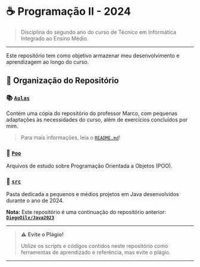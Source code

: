 # ☕ Programação II - 2024

> Disciplina do segundo ano do curso de Técnico em Informática Integrado ao Ensino Médio.

---

Este repositório tem como objetivo armazenar meu desenvolvimento e aprendizagem ao longo do curso.

## 📁 Organização do Repositório

### 📚 [`Aulas`](aulas/)

Contém uma cópia do repositório do professor Marco, com pequenas adaptações às necessidades do curso, além de exercícios concluídos por mim.
> Para mais informações, leia o [`README.md`](aulas/README.md)!

### 🧩 [`Poo`](poo/)

Arquivos de estudo sobre Programação Orientada a Objetos (POO).

### 🚀 [`src`](src/)

Pasta dedicada a pequenos e médios projetos em Java desenvolvidos durante o ano de 2024.

**Nota:** Este repositório é uma continuação do repositório anterior: [**`DiegoOilv/Java2023`**](https://github.com/DiegoOilv/Java2023)

---

> ⚠️ **Evite o Plágio!**
>
> Utilize os scripts e códigos contidos neste repositório como ferramentas de aprendizado e referência, mas evite o plágio.

---
